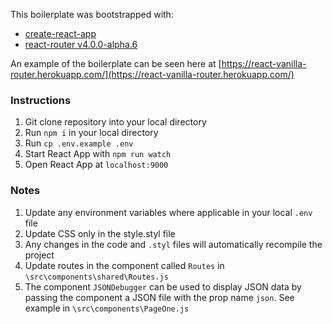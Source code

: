This boilerplate was bootstrapped with:   
* [create-react-app](https://github.com/facebookincubator/create-react-app)   
* [react-router v4.0.0-alpha.6](https://github.com/ReactTraining/react-router/releases)

An example of the boilerplate can be seen here at [https://react-vanilla-router.herokuapp.com/](https://react-vanilla-router.herokuapp.com/)

### Instructions
1. Git clone repository into your local directory
2. Run ```npm i``` in your local directory
3. Run ```cp .env.example .env```
4. Start React App with ```npm run watch```
5. Open React App at ```localhost:9000``` 

### Notes
1. Update any environment variables where applicable in your local ```.env``` file
2. Update CSS only in the style.styl file
3. Any changes in the code and ```.styl``` files will automatically recompile the project
4. Update routes in the component called ```Routes``` in ```\src\components\shared\Routes.js```
5. The component ```JSONDebugger``` can be used to display JSON data by passing the component a JSON file with the prop name ```json```.
See example in ```\src\components\PageOne.js```  
